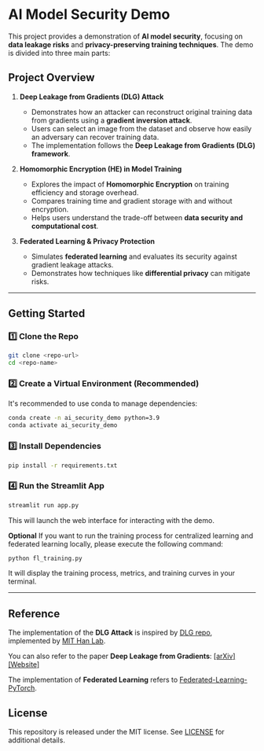# AI Model Security Demo

This project provides a demonstration of **AI model security**, focusing on **data leakage risks** and **privacy-preserving training techniques**. The demo is divided into three main parts:

## Project Overview

1. **Deep Leakage from Gradients (DLG) Attack**  
   - Demonstrates how an attacker can reconstruct original training data from gradients using a **gradient inversion attack**.  
   - Users can select an image from the dataset and observe how easily an adversary can recover training data.  
   - The implementation follows the **Deep Leakage from Gradients (DLG) framework**.

2. **Homomorphic Encryption (HE) in Model Training**  
   - Explores the impact of **Homomorphic Encryption** on training efficiency and storage overhead.  
   - Compares training time and gradient storage with and without encryption.  
   - Helps users understand the trade-off between **data security and computational cost**.

3. **Federated Learning & Privacy Protection** 
   - Simulates **federated learning** and evaluates its security against gradient leakage attacks.  
   - Demonstrates how techniques like **differential privacy** can mitigate risks.

---

## Getting Started

### 1️⃣ Clone the Repo
```bash
git clone <repo-url>
cd <repo-name>
```

### 2️⃣ Create a Virtual Environment (Recommended)
It's recommended to use conda to  manage dependencies:
```bash
conda create -n ai_security_demo python=3.9
conda activate ai_security_demo
```

### 3️⃣ Install Dependencies
``` bash
pip install -r requirements.txt
```

### 4️⃣ Run the Streamlit App
``` bash
streamlit run app.py
```
This will launch the web interface for interacting with the demo.

**Optional**
If you want to run the training process for centralized learning and federated learning locally, please execute the following command:
``` bash
python fl_training.py
```
It will display the training process, metrics, and training curves in your terminal.

---

## Reference
The implementation of the **DLG Attack** is inspired by [DLG repo](https://github.com/mit-han-lab/dlg?tab=readme-ov-file), implemented by [MIT Han Lab](https://github.com/mit-han-lab). 

You can also refer to the paper **Deep Leakage from Gradients**: [[arXiv]](https://arxiv.org/abs/1906.08935)  [[Website]](https://dlg.mit.edu)  

The implementation of **Federated Learning** refers to [Federated-Learning-PyTorch](https://github.com/AshwinRJ/Federated-Learning-PyTorch).

## License
This repository is released under the MIT license. See [LICENSE](LICENSE) for additional details.